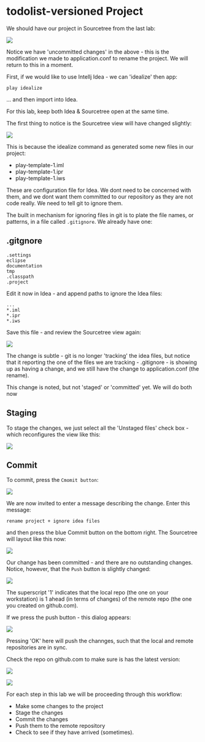 # todolist-versioned Project

We should have our project in Sourcetree from the last lab:

![](img/01.png)

Notice we have 'uncommitted changes' in the above - this is the modification we made to application.conf to rename the project. We will return to this in a moment.

First, if we would like to use Intellj Idea - we can 'idealize' then app:

~~~
play idealize
~~~

... and then import into Idea.

For this lab, keep both Idea & Sourcetree open at the same time.

The first thing to notice is the Sourcetree view will have changed slightly: 

![](img/02.png)

This is because the idealize command as generated some new files in our project:

- play-template-1.iml
- play-template-1.ipr
- play-template-1.iws

These are configuration file for Idea. We dont need to be concerned with them, and we dont want them committed to our repository as they are not code really. We need to tell git to ignore them.

The built in mechanism for ignoring files in git is to plate the file names, or patterns, in a file called `.gitignore`. We already have one:

## .gitgnore

~~~
.settings
eclipse
documentation
tmp
.classpath
.project
~~~

Edit it now in Idea - and append paths to ignore the Idea files:

~~~
...
*.iml
*.ipr
*.iws
~~~

Save this file - and review the Sourcetree view again:

![](img/03.png)

The change is subtle - git is no longer 'tracking' the idea files, but notice that it reporting the one of the files we are tracking - .gitignore - is showing up as having a change, and we still have the change to application.conf (the rename).

This change is noted, but not 'staged' or 'committed' yet. We will do both now

## Staging

To stage the changes, we just select all the 'Unstaged files' check box - which reconfigures the view like this:

![](img/04.png)

## Commit

To commit, press the `Cmomit button`:

![](img/05.png)

We are now invited to enter a message describing the change. Enter this message:

~~~
rename project + ignore idea files
~~~

and then press the blue Commit button on the bottom right. The Sourcetree will layout like this now:

![](img/06.png)

Our change has been committed - and there are no outstanding changes. Notice, however, that the `Push` button is slightly changed:

![](img/07.png)

The superscript '1' indicates that the local repo (the one on your workstation) is 1 ahead (in terms of changes) of the remote repo (the one you created on github.com).

If we press the push button - this dialog appears:

![](img/08.png)

Pressing 'OK' here will push the channges, such that the local and remote repositories are in sync.

Check the repo on github.com to make sure is has the latest version:

![](img/09.png)

![](img/10.png)

For each step in this lab we will be proceeding through this workflow:

- Make some changes to the project
- Stage the changes
- Commit the changes
- Push them to the remote repository
- Check to see if they have arrived (sometimes).




